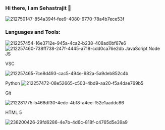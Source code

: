 ### Hi there, I am Sehastrajit 👋

![212750147-854a394f-fee9-4080-9770-78a4b7ece53f](https://github.com/Sehastrajit/Sehastrajit/assets/86580761/7538c33c-4bd4-47c1-9796-ac5b184bd750)



### Languages and Tools:


![212257454-16e3712e-945a-4ca2-b238-408ad0bf87e6](https://github.com/Sehastrajit/Sehastrajit/assets/86580761/b16da288-0fad-414c-9746-7f832867e29a) ![212257460-738ff738-247f-4445-a718-cdd0ca76e2db](https://github.com/Sehastrajit/Sehastrajit/assets/86580761/9ececfc3-0b7d-478e-adb0-2382331dd37b)
JavaScript                                                                  Node JS

VSC

![212257465-7ce8d493-cac5-494e-982a-5a9deb852c4b](https://github.com/Sehastrajit/Sehastrajit/assets/86580761/61dd05de-6203-400e-949a-9d1273ab68c1)

Python
![212257472-08e52665-c503-4bd9-aa20-f5a4dae769b5](https://github.com/Sehastrajit/Sehastrajit/assets/86580761/22323abb-55d8-4032-9a25-37e621061da0)

Git

![212281775-b468df30-4edc-4bf8-a4ee-f52e1aaddc86](https://github.com/Sehastrajit/Sehastrajit/assets/86580761/c3cf2d23-e9e0-4a4b-bef0-85f9cbc51415)


HTML 5


![238200426-29fd6286-4e7b-4d6c-818f-c4765d5e39a9](https://github.com/Sehastrajit/Sehastrajit/assets/86580761/8af188b4-5df7-4a81-a336-ecee69227496)

